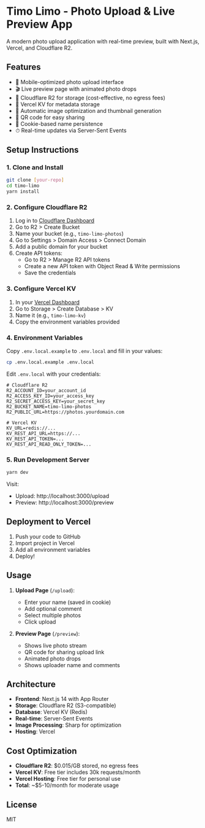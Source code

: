 # Timo Limo - Photo Upload & Live Preview App

A modern photo upload application with real-time preview, built with Next.js, Vercel, and Cloudflare R2.

## Features

- 📱 Mobile-optimized photo upload interface
- 🎬 Live preview page with animated photo drops
- 💾 Cloudflare R2 for storage (cost-effective, no egress fees)
- 🚀 Vercel KV for metadata storage
- 🎨 Automatic image optimization and thumbnail generation
- 🔗 QR code for easy sharing
- 🍪 Cookie-based name persistence
- ⏱ Real-time updates via Server-Sent Events

## Setup Instructions

### 1. Clone and Install

```bash
git clone [your-repo]
cd timo-limo
yarn install
```

### 2. Configure Cloudflare R2

1. Log in to [Cloudflare Dashboard](https://dash.cloudflare.com/)
2. Go to R2 > Create Bucket
3. Name your bucket (e.g., `timo-limo-photos`)
4. Go to Settings > Domain Access > Connect Domain
5. Add a public domain for your bucket
6. Create API tokens:
   - Go to R2 > Manage R2 API tokens
   - Create a new API token with Object Read & Write permissions
   - Save the credentials

### 3. Configure Vercel KV

1. In your [Vercel Dashboard](https://vercel.com/dashboard)
2. Go to Storage > Create Database > KV
3. Name it (e.g., `timo-limo-kv`)
4. Copy the environment variables provided

### 4. Environment Variables

Copy `.env.local.example` to `.env.local` and fill in your values:

```bash
cp .env.local.example .env.local
```

Edit `.env.local` with your credentials:

```env
# Cloudflare R2
R2_ACCOUNT_ID=your_account_id
R2_ACCESS_KEY_ID=your_access_key
R2_SECRET_ACCESS_KEY=your_secret_key
R2_BUCKET_NAME=timo-limo-photos
R2_PUBLIC_URL=https://photos.yourdomain.com

# Vercel KV
KV_URL=redis://...
KV_REST_API_URL=https://...
KV_REST_API_TOKEN=...
KV_REST_API_READ_ONLY_TOKEN=...
```

### 5. Run Development Server

```bash
yarn dev
```

Visit:
- Upload: http://localhost:3000/upload
- Preview: http://localhost:3000/preview

## Deployment to Vercel

1. Push your code to GitHub
2. Import project in Vercel
3. Add all environment variables
4. Deploy!

## Usage

1. **Upload Page** (`/upload`):
   - Enter your name (saved in cookie)
   - Add optional comment
   - Select multiple photos
   - Click upload

2. **Preview Page** (`/preview`):
   - Shows live photo stream
   - QR code for sharing upload link
   - Animated photo drops
   - Shows uploader name and comments

## Architecture

- **Frontend**: Next.js 14 with App Router
- **Storage**: Cloudflare R2 (S3-compatible)
- **Database**: Vercel KV (Redis)
- **Real-time**: Server-Sent Events
- **Image Processing**: Sharp for optimization
- **Hosting**: Vercel

## Cost Optimization

- **Cloudflare R2**: $0.015/GB stored, no egress fees
- **Vercel KV**: Free tier includes 30k requests/month
- **Vercel Hosting**: Free tier for personal use
- **Total**: ~$5-10/month for moderate usage

## License

MIT